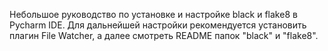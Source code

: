 Небольшое руководство по установке и настройке black и flake8 в Pycharm IDE.
Для дальнейшей настройки рекомендуется установить плагин File Watcher, а далее смотреть README папок "black" и "flake8".
